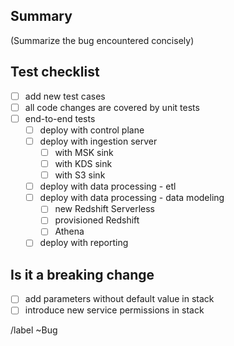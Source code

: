 ## Summary

(Summarize the bug encountered concisely)

## Test checklist

- [ ] add new test cases
- [ ] all code changes are covered by unit tests
- [ ] end-to-end tests
  - [ ] deploy with control plane
  - [ ] deploy with ingestion server
    - [ ] with MSK sink
    - [ ] with KDS sink
    - [ ] with S3 sink
  - [ ] deploy with data processing - etl
  - [ ] deploy with data processing - data modeling
    - [ ] new Redshift Serverless
    - [ ] provisioned Redshift
    - [ ] Athena
  - [ ] deploy with reporting
 
## Is it a breaking change
- [ ] add parameters without default value in stack
- [ ] introduce new service permissions in stack
 
/label ~Bug